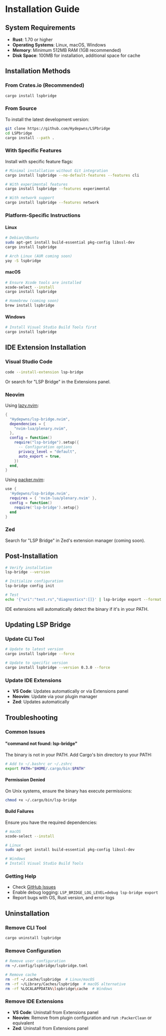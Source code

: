 # Installation Guide

## System Requirements

- **Rust**: 1.70 or higher
- **Operating Systems**: Linux, macOS, Windows
- **Memory**: Minimum 512MB RAM (1GB recommended)
- **Disk Space**: 100MB for installation, additional space for cache

## Installation Methods

### From Crates.io (Recommended)

```bash
cargo install lspbridge
```

### From Source

To install the latest development version:

```bash
git clone https://github.com/Hydepwns/LSPbridge
cd LSPbridge
cargo install --path .
```

### With Specific Features

Install with specific feature flags:

```bash
# Minimal installation without Git integration
cargo install lspbridge --no-default-features --features cli

# With experimental features
cargo install lspbridge --features experimental

# With network support
cargo install lspbridge --features network
```

### Platform-Specific Instructions

#### Linux
```bash
# Debian/Ubuntu
sudo apt-get install build-essential pkg-config libssl-dev
cargo install lspbridge

# Arch Linux (AUR coming soon)
yay -S lspbridge
```

#### macOS
```bash
# Ensure Xcode tools are installed
xcode-select --install
cargo install lspbridge

# Homebrew (coming soon)
brew install lspbridge
```

#### Windows
```bash
# Install Visual Studio Build Tools first
cargo install lspbridge
```

## IDE Extension Installation

### Visual Studio Code

```bash
code --install-extension lsp-bridge
```

Or search for "LSP Bridge" in the Extensions panel.

### Neovim

Using [lazy.nvim](https://github.com/folke/lazy.nvim):

```lua
{
  "Hydepwns/lsp-bridge.nvim",
  dependencies = {
    "nvim-lua/plenary.nvim",
  },
  config = function()
    require("lsp-bridge").setup({
      -- Configuration options
      privacy_level = "default",
      auto_export = true,
    })
  end,
}
```

Using [packer.nvim](https://github.com/wbthomason/packer.nvim):

```lua
use {
  'Hydepwns/lsp-bridge.nvim',
  requires = { 'nvim-lua/plenary.nvim' },
  config = function()
    require('lsp-bridge').setup{}
  end
}
```

### Zed

Search for "LSP Bridge" in Zed's extension manager (coming soon).

## Post-Installation

```bash
# Verify installation
lsp-bridge --version

# Initialize configuration
lsp-bridge config init

# Test
echo '{"uri":"test.rs","diagnostics":[]}' | lsp-bridge export --format json
```

IDE extensions will automatically detect the binary if it's in your PATH.

## Updating LSP Bridge

### Update CLI Tool

```bash
# Update to latest version
cargo install lspbridge --force

# Update to specific version
cargo install lspbridge --version 0.3.0 --force
```

### Update IDE Extensions

- **VS Code**: Updates automatically or via Extensions panel
- **Neovim**: Update via your plugin manager
- **Zed**: Updates automatically

## Troubleshooting

### Common Issues

#### "command not found: lsp-bridge"

The binary is not in your PATH. Add Cargo's bin directory to your PATH:

```bash
# Add to ~/.bashrc or ~/.zshrc
export PATH="$HOME/.cargo/bin:$PATH"
```

#### Permission Denied

On Unix systems, ensure the binary has execute permissions:

```bash
chmod +x ~/.cargo/bin/lsp-bridge
```

#### Build Failures

Ensure you have the required dependencies:

```bash
# macOS
xcode-select --install

# Linux
sudo apt-get install build-essential pkg-config libssl-dev

# Windows
# Install Visual Studio Build Tools
```

### Getting Help

- Check [GitHub Issues](https://github.com/Hydepwns/LSPbridge/issues)
- Enable debug logging: `LSP_BRIDGE_LOG_LEVEL=debug lsp-bridge export`
- Report bugs with OS, Rust version, and error logs

## Uninstallation

### Remove CLI Tool

```bash
cargo uninstall lspbridge
```

### Remove Configuration

```bash
# Remove user configuration
rm ~/.config/lspbridge/lspbridge.toml

# Remove cache
rm -rf ~/.cache/lspbridge  # Linux/macOS
rm -rf ~/Library/Caches/lspbridge  # macOS alternative
rm -rf %LOCALAPPDATA%\lspbridge\cache  # Windows
```

### Remove IDE Extensions

- **VS Code**: Uninstall from Extensions panel
- **Neovim**: Remove from plugin configuration and run `:PackerClean` or equivalent
- **Zed**: Uninstall from Extensions panel